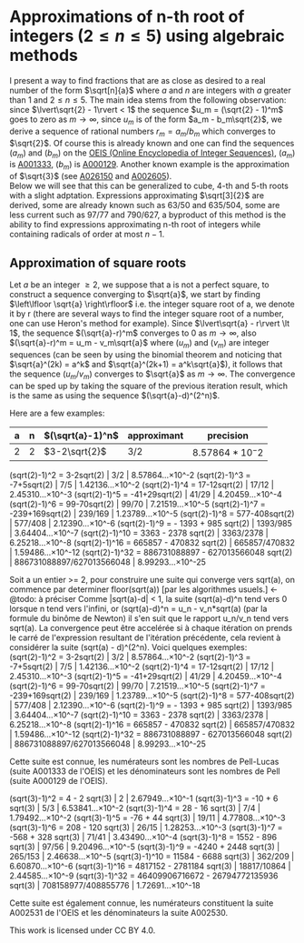 # Approximations of n-th root of integers ($2 \leq n \leq 5$) using algebraic methods

I present a way to find fractions that are as close as desired to a real number of the form $\sqrt[n]{a}$ where $a$ and $n$ are integers with $a$ greater than 1 and $2 \leq n \leq 5$. The main idea stems from the following observation: since $\lvert\sqrt{2} - 1\rvert < 1$ the sequence $u_m = (\sqrt{2} - 1)^m$ goes to zero as $m \to \infty$, since $u_m$ is of the form $a_m - b_m\sqrt{2}$, we derive a sequence of rational numbers $r_m = a_m/b_m$ which converges to $\sqrt{2}$. Of course this is already known and one can find the sequences $(a_m)$ and $(b_m)$ on the [OEIS (Online Encyclopedia of Integer Sequences)](https://oeis.org/), $(a_m)$ is [A001333](https://oeis.org/A001333), $(b_m)$ is [A000129](https://oeis.org/A000129). Another known example is the approximation of  $\sqrt{3}$ (see [A026150](https://oeis.org/A026150) and [A002605](https://oeis.org/A002605)).  
Below we will see that this can be generalized to cube, 4-th and 5-th roots with a slight adptation. Expressions approximating $\sqrt[3]{2}$ are derived, some are already known such as $63/50$ and $635/504$, some are less current such as $97/77$ and $790/627$, a byproduct of this method is the ability to find expressions approximating n-th root of integers while containing radicals of order at most $n-1$.  

## Approximation of square roots

Let $a$ be an integer $\geq 2$, we suppose that a is not a perfect square, to construct a sequence converging to $\sqrt{a}$, we start by finding $\left\lfloor \sqrt{a} \right\rfloor$ i.e. the integer square root of a, we denote it by r (there are several ways to find the integer square root of a number, one can use Heron's method for example). Since $\lvert\sqrt{a} - r\rvert \lt 1$, the sequence $(\sqrt{a}-r)^m$ converges to 0 as $m \to \infty$, also $(\sqrt{a}-r)^m = u_m - v_m\sqrt{a}$ where $(u_m)$ and $(v_m)$ are integer sequences (can be seen by using the binomial theorem and noticing that $\sqrt{a}^(2k) = a^k$ and $\sqrt{a}^(2k+1) = a^k\sqrt{a}$), it follows that the sequence $(u_m/v_m)$ converges to $\sqrt{a}$ as $m \to \infty$. The convergence can be sped up by taking the square of the previous iteration result, which is the same as using the sequence $(\sqrt{a}-d)^(2^n)$.  
  
Here are a few examples:

|a|n|$(\sqrt{a}-1)^n$| approximant | precision |
|-|-|----------------|-------------|-----------|
|2|2|$3-2\sqrt{2}$| $3/2$ | $8.57864*10^-2$ |

(sqrt(2)-1)^2 = 3-2sqrt(2) | 3/2 | 8.57864...×10^-2
(sqrt(2)-1)^3 = -7+5sqrt(2) | 7/5 | 1.42136...×10^-2
(sqrt(2)-1)^4 = 17-12sqrt(2) | 17/12 | 2.45310...×10^-3
(sqrt(2)-1)^5 = -41+29sqrt(2) | 41/29 | 4.20459...×10^-4
(sqrt(2)-1)^6 = 99-70sqrt(2) | 99/70 | 7.21519...×10^-5
(sqrt(2)-1)^7 = -239+169sqrt(2) | 239/169 | 1.23789...×10^-5
(sqrt(2)-1)^8 = 577-408sqrt(2) | 577/408 | 2.12390...×10^-6
(sqrt(2)-1)^9 = - 1393 + 985 sqrt(2)  | 1393/985 | 3.64404...×10^-7
(sqrt(2)-1)^10 = 3363 - 2378 sqrt(2) | 3363/2378 | 6.25218...×10^-8
(sqrt(2)-1)^16 = 665857 - 470832 sqrt(2) | 665857/470832 | 1.59486...×10^-12
(sqrt(2)-1)^32 = 886731088897 - 627013566048 sqrt(2) | 886731088897/627013566048 | 8.99293...×10^-25



Soit a un entier >= 2, pour construire une suite qui converge vers sqrt(a), on commence par determiner floor(sqrt(a)) [par les algorithmes usuels.] <- @todo: à préciser
Comme |sqrt(a)-d| < 1, la suite (sqrt(a)-d)^n tend vers 0 lorsque n tend vers l'infini, or (sqrt(a)-d)^n = u_n - v_n*sqrt(a) (par la formule du binôme de Newton)
il s'en suit que le rapport u_n/v_n tend vers sqrt(a). La convergence peut être accelérée si à chaque itération on prends le carré de l'expression resultant de l'itération précédente,
cela revient à considérer la suite (sqrt(a) - d)^(2^n).
Voici quelques exemples:
(sqrt(2)-1)^2 = 3-2sqrt(2) | 3/2 | 8.57864...×10^-2
(sqrt(2)-1)^3 = -7+5sqrt(2) | 7/5 | 1.42136...×10^-2
(sqrt(2)-1)^4 = 17-12sqrt(2) | 17/12 | 2.45310...×10^-3
(sqrt(2)-1)^5 = -41+29sqrt(2) | 41/29 | 4.20459...×10^-4
(sqrt(2)-1)^6 = 99-70sqrt(2) | 99/70 | 7.21519...×10^-5
(sqrt(2)-1)^7 = -239+169sqrt(2) | 239/169 | 1.23789...×10^-5
(sqrt(2)-1)^8 = 577-408sqrt(2) | 577/408 | 2.12390...×10^-6
(sqrt(2)-1)^9 = - 1393 + 985 sqrt(2)  | 1393/985 | 3.64404...×10^-7
(sqrt(2)-1)^10 = 3363 - 2378 sqrt(2) | 3363/2378 | 6.25218...×10^-8
(sqrt(2)-1)^16 = 665857 - 470832 sqrt(2) | 665857/470832 | 1.59486...×10^-12
(sqrt(2)-1)^32 = 886731088897 - 627013566048 sqrt(2) | 886731088897/627013566048 | 8.99293...×10^-25

Cette suite est connue, les numérateurs sont les nombres de Pell-Lucas (suite A001333 de l'OEIS) et les dénominateurs sont les nombres de Pell (suite A000129 de l'OEIS).

(sqrt(3)-1)^2 = 4 - 2 sqrt(3) | 2 | 2.67949...×10^-1
(sqrt(3)-1)^3 = -10 + 6 sqrt(3) | 5/3 | 6.53841...×10^-2
(sqrt(3)-1)^4 = 28 - 16 sqrt(3) | 7/4 | 1.79492...×10^-2
(sqrt(3)-1)^5 = -76 + 44 sqrt(3) | 19/11 | 4.77808...×10^-3
(sqrt(3)-1)^6 = 208 - 120 sqrt(3) | 26/15 | 1.28253...×10^-3
(sqrt(3)-1)^7 = -568 + 328 sqrt(3)  | 71/41 | 3.43490...×10^-4
(sqrt(3)-1)^8 = 1552 - 896 sqrt(3) | 97/56 | 9.20496...×10^-5
(sqrt(3)-1)^9 = -4240 + 2448 sqrt(3) | 265/153 | 2.46638...×10^-5
(sqrt(3)-1)^10 = 11584 - 6688 sqrt(3) | 362/209 | 6.60870...×10^-6
(sqrt(3)-1)^16 = 4817152 - 2781184 sqrt(3) | 18817/10864 | 2.44585...×10^-9
(sqrt(3)-1)^32 = 46409906716672 - 26794772135936 sqrt(3) | 708158977/408855776 | 1.72691...×10^-18

Cette suite est également connue, les numérateurs constituent la suite A002531 de l'OEIS et les dénominateurs la suite A002530.


 This work is licensed under CC BY 4.0.
 
